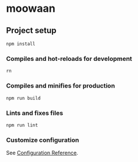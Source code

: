 # moowaan

## Project setup
```
npm install
```

### Compiles and hot-reloads for development
```
rn
```

### Compiles and minifies for production
```
npm run build
```

### Lints and fixes files
```
npm run lint
```

### Customize configuration
See [Configuration Reference](https://cli.vuejs.org/config/).
